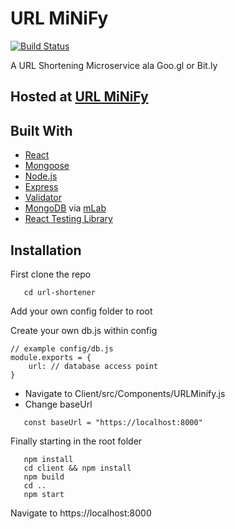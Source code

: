 # URL MiNiFy
[![Build Status](https://travis-ci.org/SharpEleven91/url-shortener.svg?branch=master)](https://travis-ci.org/SharpEleven91/url-shortener)

A URL Shortening Microservice ala Goo.gl or Bit.ly

## Hosted at [URL MiNiFy](https://umini.herokuapp.com)
## Built With

* [React](https://reactjs.org/)
* [Mongoose](https://mongoosejs.com/)
* [Node.js](https://nodejs.org/en/)
* [Express](https://expressjs.com/)
* [Validator](https://www.npmjs.com/package/validator)
* [MongoDB](https://www.mongodb.com/) via [mLab](https://mlab.com/)
* [React Testing Library](https://github.com/kentcdodds/react-testing-library)
## Installation

First clone the repo 
```git clone https://github.com/SharpEleven91/url-shortener
   cd url-shortener
```
Add your own config folder to root

Create your own db.js within config

``` 
// example config/db.js
module.exports = {
    url: // database access point 
}
```

* Navigate to Client/src/Components/URLMinify.js
* Change baseUrl
```
   const baseUrl = "https://localhost:8000"
```

Finally starting in the root folder
```
   npm install
   cd client && npm install
   npm build
   cd .. 
   npm start
```

Navigate to https://localhost:8000